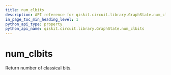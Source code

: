 ```yaml
---
title: num_clbits
description: API reference for qiskit.circuit.library.GraphState.num_clbits
in_page_toc_min_heading_level: 1
python_api_type: property
python_api_name: qiskit.circuit.library.GraphState.num_clbits
---
```


# num\_clbits

Return number of classical bits.

